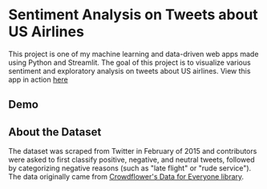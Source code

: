 # Sentiment Analysis on Tweets about US Airlines
This project is one of my machine learning and data-driven web apps made using Python and Streamlit. 
The goal of this project is to visualize various sentiment and exploratory analysis on tweets about US airlines.
 View this app in action [here](https://airline-sentiment.herokuapp.com)
 
## Demo
 
## About the Dataset
The dataset was scraped from Twitter in February of 2015 and contributors were asked to first classify positive, negative, and neutral tweets, 
followed by categorizing negative reasons (such as "late flight" or "rude service"). The data originally came from [Crowdflower's Data for Everyone library](
https://appen.com/resources/datasets/).
